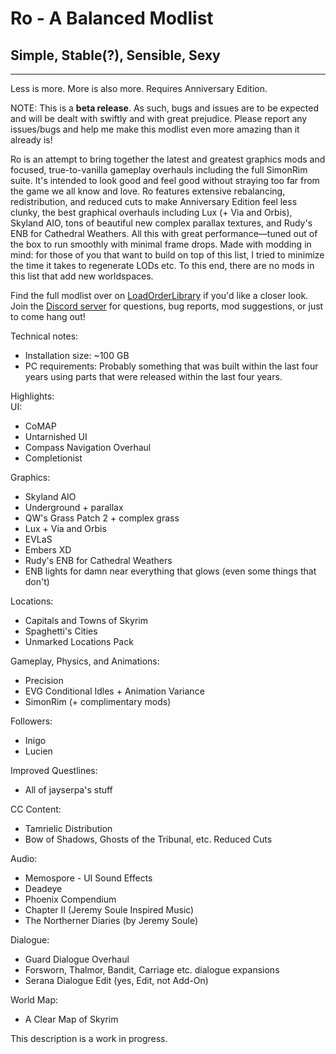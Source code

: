 # Ro - A Balanced Modlist

## Simple, Stable(?), Sensible, Sexy

---

Less is more. More is also more. Requires Anniversary Edition.

NOTE: This is a **beta release**. As such, bugs and issues are to be expected and will be dealt with swiftly and with great prejudice. Please report any issues/bugs and help me make this modlist even more amazing than it already is!

Ro is an attempt to bring together the latest and greatest graphics mods and focused, true-to-vanilla gameplay overhauls including the full SimonRim suite. It's intended to look good and feel good without straying too far from the game we all know and love. Ro features extensive rebalancing, redistribution, and reduced cuts to make Anniversary Edition feel less clunky, the best graphical overhauls including Lux (+ Via and Orbis), Skyland AIO, tons of beautiful new complex parallax textures, and Rudy's ENB for Cathedral Weathers. All this with great performance—tuned out of the box to run smoothly with minimal frame drops. Made with modding in mind: for those of you that want to build on top of this list, I tried to minimize the time it takes to regenerate LODs etc. To this end, there are no mods in this list that add new worldspaces.

Find the full modlist over on [LoadOrderLibrary](https://loadorderlibrary.com/lists/ro-a-balanced-modlist-beta) if you'd like a closer look. Join the [Discord server](https://discord.gg/7PRfhRdedF) for questions, bug reports, mod suggestions, or just to come hang out!

Technical notes:

- Installation size: ~100 GB
- PC requirements: Probably something that was built within the last four years using parts that were released within the last four years.

Highlights: <br>
UI:

- CoMAP
- Untarnished UI
- Compass Navigation Overhaul
- Completionist

Graphics:

- Skyland AIO
- Underground + parallax
- QW's Grass Patch 2 + complex grass
- Lux + Via and Orbis
- EVLaS
- Embers XD
- Rudy's ENB for Cathedral Weathers
- ENB lights for damn near everything that glows (even some things that don't)

Locations:

- Capitals and Towns of Skyrim
- Spaghetti's Cities
- Unmarked Locations Pack

Gameplay, Physics, and Animations:

- Precision
- EVG Conditional Idles + Animation Variance
- SimonRim (+ complimentary mods)

Followers:

- Inigo
- Lucien

Improved Questlines:

- All of jayserpa's stuff

CC Content:

- Tamrielic Distribution
- Bow of Shadows, Ghosts of the Tribunal, etc. Reduced Cuts

Audio:

- Memospore - UI Sound Effects
- Deadeye
- Phoenix Compendium
- Chapter II (Jeremy Soule Inspired Music)
- The Northerner Diaries (by Jeremy Soule)

Dialogue:

- Guard Dialogue Overhaul
- Forsworn, Thalmor, Bandit, Carriage etc. dialogue expansions
- Serana Dialogue Edit (yes, Edit, not Add-On)

World Map:

- A Clear Map of Skyrim

This description is a work in progress.
